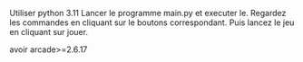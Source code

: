 Utiliser python 3.11
Lancer le programme main.py et executer le.
Regardez les commandes en cliquant sur le boutons correspondant.
Puis lancez le jeu en cliquant sur jouer.

avoir arcade>=2.6.17
